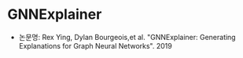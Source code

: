 # GNNExplainer

- 논문명: Rex Ying, Dylan Bourgeois,et al. "GNNExplainer: Generating Explanations for Graph Neural Networks". 2019
